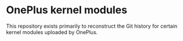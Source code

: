 # OnePlus kernel modules

This repository exists primarily to reconstruct the Git history for certain kernel modules uploaded by OnePlus.

